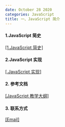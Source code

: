 ```yaml
---
date: October 28 2020
categories: JavaScript
title: 一、JavaScript 简介
---
```


#### 1.JavaScript 简史

[[1.JavaScript 简史]](https://web-oyster.github.io/2020/10/28/JavaScript/JavaScript/JavaScript%E7%AE%80%E4%BB%8B/1.JavaScript%E7%AE%80%E5%8F%B2/)

#### 2.JavaScript 实现

[[.JavaScript 实现]](https://web-oyster.github.io/2020/10/28/JavaScript/JavaScript/JavaScript%E7%AE%80%E4%BB%8B/2.JavaScript%E5%AE%9E%E7%8E%B0/)

#### 2. 参考文档

[[JavaScript 教学大纲]](https://web-oyster.github.io/2020/10/28/JavaScript/Tutorial/JavaScript%E6%95%99%E5%AD%A6%E5%A4%A7%E7%BA%B2/)

#### 3. 联系方式

[[Email]](yuanmin8888@outlook.com)
